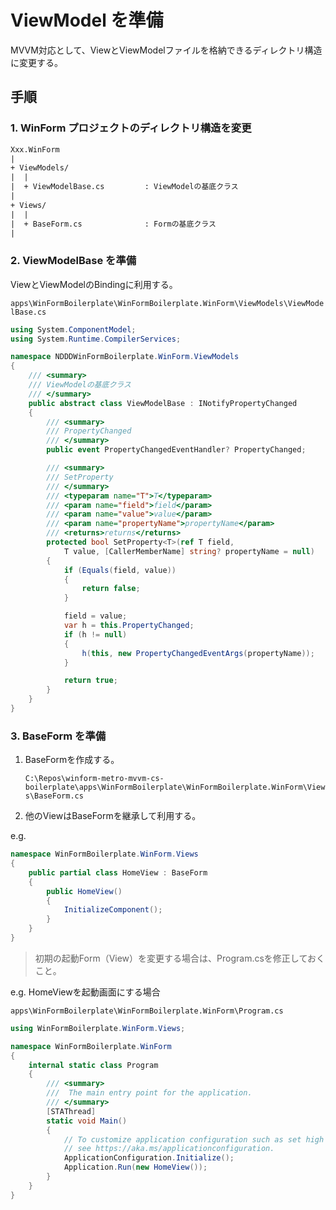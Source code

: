 # ViewModel を準備

MVVM対応として、ViewとViewModelファイルを格納できるディレクトリ構造に変更する。

## 手順

### 1. WinForm プロジェクトのディレクトリ構造を変更

```txt
Xxx.WinForm
|
+ ViewModels/
|  |
|  + ViewModelBase.cs         : ViewModelの基底クラス
|
+ Views/
|  |
|  + BaseForm.cs              : Formの基底クラス
|
```

### 2. ViewModelBase を準備

ViewとViewModelのBindingに利用する。  

`apps\WinFormBoilerplate\WinFormBoilerplate.WinForm\ViewModels\ViewModelBase.cs`

```cs
using System.ComponentModel;
using System.Runtime.CompilerServices;

namespace NDDDWinFormBoilerplate.WinForm.ViewModels
{
    /// <summary>
    /// ViewModelの基底クラス
    /// </summary>
    public abstract class ViewModelBase : INotifyPropertyChanged
    {
        /// <summary>
        /// PropertyChanged
        /// </summary>
        public event PropertyChangedEventHandler? PropertyChanged;

        /// <summary>
        /// SetProperty
        /// </summary>
        /// <typeparam name="T">T</typeparam>
        /// <param name="field">field</param>
        /// <param name="value">value</param>
        /// <param name="propertyName">propertyName</param>
        /// <returns>returns</returns>
        protected bool SetProperty<T>(ref T field,
            T value, [CallerMemberName] string? propertyName = null)
        {
            if (Equals(field, value))
            {
                return false;
            }

            field = value;
            var h = this.PropertyChanged;
            if (h != null)
            {
                h(this, new PropertyChangedEventArgs(propertyName));
            }

            return true;
        }
    }
}
```

### 3. BaseForm を準備

1. BaseFormを作成する。  

    `C:\Repos\winform-metro-mvvm-cs-boilerplate\apps\WinFormBoilerplate\WinFormBoilerplate.WinForm\Views\BaseForm.cs`

2. 他のViewはBaseFormを継承して利用する。  

e.g.  

```cs
namespace WinFormBoilerplate.WinForm.Views
{
    public partial class HomeView : BaseForm
    {
        public HomeView()
        {
            InitializeComponent();
        }
    }
}
```

> 初期の起動Form（View）を変更する場合は、Program.csを修正しておくこと。

e.g. HomeViewを起動画面にする場合  

`apps\WinFormBoilerplate\WinFormBoilerplate.WinForm\Program.cs`

```cs
using WinFormBoilerplate.WinForm.Views;

namespace WinFormBoilerplate.WinForm
{
    internal static class Program
    {
        /// <summary>
        ///  The main entry point for the application.
        /// </summary>
        [STAThread]
        static void Main()
        {
            // To customize application configuration such as set high DPI settings or default font,
            // see https://aka.ms/applicationconfiguration.
            ApplicationConfiguration.Initialize();
            Application.Run(new HomeView());
        }
    }
}
```
